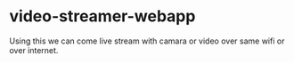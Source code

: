 # video-streamer-webapp

Using this we can come live stream with camara or video over same wifi or over internet.

